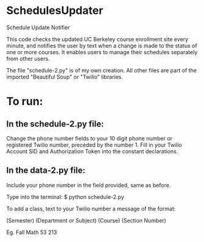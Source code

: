 SchedulesUpdater
================

Schedule Update Notifier



This code checks the updated UC Berkeley course enrollment site every minute, and notifies the user by text when a change is made to the status of one or more courses.
It enables users to manage their schedules separately from other users.


The file "schedule-2.py" is of my own creation. All other files are part of the imported "Beautiful Soup" or "Twilio" libraries.




To run:
========
In the schedule-2.py file:
--------------------------
Change the phone number fields to your 10 digit phone number or registered Twilio number, preceded by the number 1.
Fill in your Twilio Account SID and Authorization Token into the constant declarations.

In the data-2.py file:
----------------------
Include your phone number in the field provided, same as before.



Type into the terminal:
$ python schedule-2.py

To add a class, text to your Twilio number a message of the format:

(Semester) (Department or Subject) (Course) (Section Number)

Eg. Fall Math 53 213



